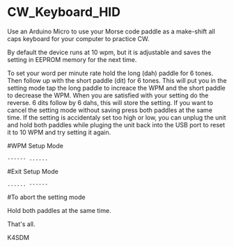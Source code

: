 # CW_Keyboard_HID
Use an Arduino Micro to use your Morse code paddle as a make-shift all caps keyboard for your computer to practice CW.

By default the device runs at 10 wpm, but it is adjustable and saves the setting in EEPROM memory for the next time.

To set your word per minute rate hold the long (dah) paddle for 6 tones.  Then follow up with the short paddle (dit) for 6 tones.  This will put you in the setting mode tap the long paddle to increace the WPM and the short paddle to decrease the WPM.  When you are satisfied with your setting do the reverse.  6 dits follow by 6 dahs, this will store the setting.  If you want to cancel the setting mode without saving press both paddles at the same time.  If the setting is accidentaly set too high or low, you can unplug the unit and hold both paddles while pluging the unit back into the USB port to reset it to 10 WPM and try setting it again.

#WPM Setup Mode
```
------ ......
```

#Exit Setup Mode

```
...... ------
```

#To abort the setting mode

Hold both paddles at the same time.


That's all.

K4SDM



